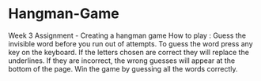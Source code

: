 # Hangman-Game
Week 3 Assignment - Creating a hangman game
How to play :
Guess the invisible word before you run out of attempts. 
To guess the word press any key on the keyboard.
If the letters chosen are correct they will replace the underlines.
If they are incorrect, the wrong guesses will appear at the bottom of the page.
Win the game by guessing all the words correctly.
